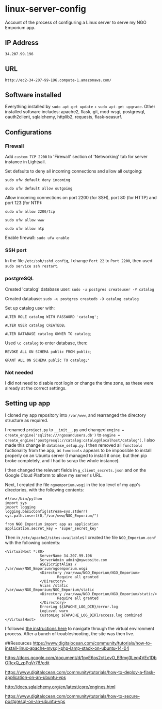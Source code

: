 # linux-server-config
Account of the process of configuring a Linux server to serve my NGO Emporium app.

## IP Address
`34.207.99.196`
## URL
`http://ec2-34-207-99-196.compute-1.amazonaws.com/`


## Software installed
Everything installed by `sudo apt-get update` + `sudo apt-get upgrade`.
Other installed software includes: apache2, flask, git, mod-wsgi, postgresql, oauth2client, sqlalchemy, httplib2, requests, flask-seasurf.


## Configurations
### Firewall
Add `custom TCP 2200` to 'Firewall' section of 'Networking' tab for server instance in Lightsail.

Set defaults to deny all incoming connections and allow all outgoing:

`sudo ufw default deny incoming`

`sudo ufw default allow outgoing`

Allow incoming connections on port 2200 (for SSH), port 80 (for HTTP) and port 123 (for NTP):

`sudo ufw allow 2200/tcp`

`sudo ufw allow www`

`sudo ufw allow ntp`

Enable firewall:
`sudo ufw enable`

### SSH port

In the file `/etc/ssh/sshd_config`, I change `Port 22` to `Port 2200`, then used `sudo service ssh restart`.

### postgreSQL
Created 'catalog' database user: `sudo -u postgres createuser -P catalog`

Created database: `sudo -u postgres createdb -O catalog catalog`

Set up catalog user with:

`ALTER ROLE catalog WITH PASSWORD 'catalog';`

`ALTER USER catalog CREATEDB;`

`ALTER DATABASE catalog OWNER TO catalog;`

Used `\c catalog` to enter database, then:

`REVOKE ALL ON SCHEMA public FROM public;`

`GRANT ALL ON SCHEMA public TO catalog;'`

### Not needed
I did not need to disable root login or change the time zone, as these were already at the correct settings.


## Setting up app
I cloned my app repository into `/var/www`, and rearranged the directory structure as required.

I renamed `project.py` to `__init__.py` and changed `engine = create_engine('sqlite:///ngosandusers.db')` to `engine = create_engine('postgresql://catalog:catalog@localhost/catalog')`. I also made this change in `database_setup.py`. I then removed all `functools` fuctionality from the app, as `functools` appears to be impossible to install properly on an Ubuntu server (I managed to install it once, but then pip broke completely, and I had to scrap the whole instance).

I then changed the relevant fields in `g_client_secrets.json` and on the Google Cloud Platform to allow my server's URL.

Next, I created the file `ngoemporium.wsgi` in the top level of my app's directories, with the following contents:

```
#!/usr/bin/python
import sys
import logging
logging.basicConfig(stream=sys.stderr)
sys.path.insert(0,"/var/www/NGO_Emporium/")

from NGO_Emporium import app as application
application.secret_key = 'super_secret_key'
```

Then in `/etc/apache2/sites-available$` I created the file `NGO_Emporium.conf` with the following contents:

```
<VirtualHost *:80>
                ServerName 34.207.99.196
                ServerAdmin admin@mywebsite.com
                WSGIScriptAlias / /var/www/NGO_Emporium/ngoemporium.wsgi
                <Directory /var/www/NGO_Emporium/NGO_Emporium>
                        Require all granted
                </Directory>
                Alias /static /var/www/NGO_Emporium/NGO_Emporium/static
                <Directory /var/www/NGO_Emporium/NGO_Emporium/static/>
                        Require all granted
                </Directory>
                ErrorLog ${APACHE_LOG_DIR}/error.log
                LogLevel warn
                CustomLog ${APACHE_LOG_DIR}/access.log combined
</VirtualHost>
```

I followed [the instructions here](https://www.digitalocean.com/community/tutorials/how-to-deploy-a-flask-application-on-an-ubuntu-vps) to navigate through the virtual environment process. After a bunch of troubleshooting, the site was then live.

##Resources
https://www.digitalocean.com/community/tutorials/how-to-install-linux-apache-mysql-php-lamp-stack-on-ubuntu-14-04

https://docs.google.com/document/d/1pvE6os2ctLevO_EBmg3Leq4VEc1DbORcxQ_zpPqVr78/edit

https://www.digitalocean.com/community/tutorials/how-to-deploy-a-flask-application-on-an-ubuntu-vps

http://docs.sqlalchemy.org/en/latest/core/engines.html

https://www.digitalocean.com/community/tutorials/how-to-secure-postgresql-on-an-ubuntu-vps
